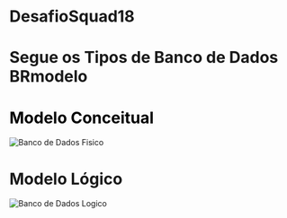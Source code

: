 # DesafioSquad18

<div><h1>Segue os Tipos de Banco de Dados BRmodelo</h1></div>
  
<div><h1 style="color:#000">Modelo Conceitual</h1></div>

![Banco de Dados Fisico](https://github.com/Squad18Recode/DesafioSquad18/assets/141359733/15913f64-9cf1-444b-9acb-1f33a8306ff9)

<div><h1>Modelo Lógico</h1></div>

![Banco de Dados Logico](https://github.com/Squad18Recode/DesafioSquad18/assets/141359733/7f67abe7-de36-437c-bcf8-7d40cb04a280)

